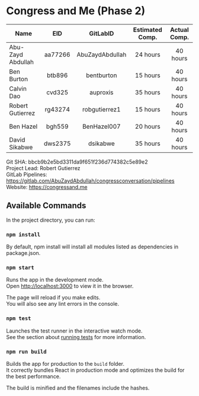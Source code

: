 # Congress and Me (Phase 2)

| Name              | EID           | GitLabID           | Estimated Comp. | Actual Comp. |
| ------------------|:-------------:|:------------------:|:---------------:|:------------:|
| Abu-Zayd Abdullah | aa77266       | AbuZaydAbdullah    | 24 hours        | 40 hours     |
| Ben Burton        | btb896        | bentburton         | 15 hours        | 40 hours     |
| Calvin Dao        | cvd325        | auproxis           | 35 hours        | 40 hours     |
| Robert Gutierrez  | rg43274       | robgutierrez1      | 15 hours        | 40 hours     |
| Ben Hazel         | bgh559        | BenHazel007        | 20 hours        | 40 hours     |
| David Sikabwe     | dws2375       | dsikabwe           | 35 hours        | 40 hours     |


Git SHA: bbcb9b2e5bd3311da9f651f236d774382c5e89e2<br>
Project Lead: Robert Gutierrez<br>
GitLab Pipelines: https://gitlab.com/AbuZaydAbdullah/congressconversation/pipelines<br>
Website: https://congressand.me<br>

## Available Commands

In the project directory, you can run:

### `npm install`

By default, npm install will install all modules listed as dependencies in package.json.

### `npm start`

Runs the app in the development mode.<br>
Open [http://localhost:3000](http://localhost:3000) to view it in the browser.

The page will reload if you make edits.<br>
You will also see any lint errors in the console.

### `npm test`

Launches the test runner in the interactive watch mode.<br>
See the section about [running tests](https://facebook.github.io/create-react-app/docs/running-tests) for more information.

### `npm run build`

Builds the app for production to the `build` folder.<br>
It correctly bundles React in production mode and optimizes the build for the best performance.

The build is minified and the filenames include the hashes.<br>